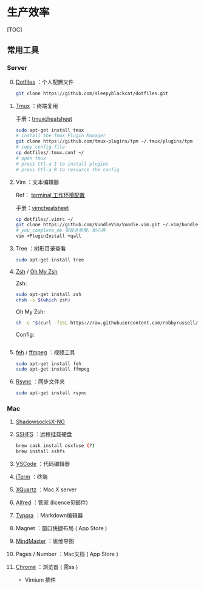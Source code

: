 # 生产效率

[TOC]

## 常用工具

### Server

0. [Dotfiles](https://github.com/sleepyblackcat/dotfiles) ：个人配置文件

      ```bash
      git clone https://github.com/sleepyblackcat/dotfiles.git
      ```

1. [Tmux](https://github.com/tmux/tmux) ：终端复用

   手册：[tmuxcheatsheet](https://tmuxcheatsheet.com/)

   ```bash
   sudo apt-get install tmux
   # install the Tmux Plugin Manager
   git clone https://github.com/tmux-plugins/tpm ~/.tmux/plugins/tpm
   # copy config file 
   cp dotfiles/.tmux.conf ~/
   # open tmux
   # press Ctl-a I to install plugins
   # press Ctl-a R to resource the config
   ```

2. Vim ：文本编辑器

   Ref： [terminal 工作环境配置](https://www.jianshu.com/p/5396676ea6e9)

   手册：[vimcheatsheet](https://github.com/KevinsBobo/cheat-sheet/blob/master/VimCheatSheet-color.pdf)

   ```bash
   cp dotfiles/.vimrc ~/
   git clone https://github.com/VundleVim/Vundle.vim.git ~/.vim/bundle/Vundle.vim
   # you_complete_me 安装非常慢，耐心等
   vim +PluginInstall +qall
   ```

3. Tree ：树形目录查看

   ```bash
   sudo apt-get install tree
   ```

4. [Zsh](https://github.com/robbyrussell/oh-my-zsh/wiki/Installing-ZSH) / [Oh My Zsh]()

     Zsh:

     ```bash
     sudo apt-get install zsh
     chsh -s $(which zsh)
     ```

     Oh My Zsh:

     ```bash
     sh -c "$(curl -fsSL https://raw.githubusercontent.com/robbyrussell/oh-my-zsh/master/tools/install.sh)"
     ```

     Config:

     ```bash
     
     ```

5. [feh](https://feh.finalrewind.org/) / [ffmpeg](https://github.com/FFmpeg/FFmpeg) ：视频工具

     ```bash
     sudo apt-get install feh
     sudo apt-get install ffmpeg
     ```

6. [Rsync](https://rsync.samba.org/) ：同步文件夹

     ```bash
     sudo apt-get install rsync
     ```

     

### Mac

1. [ShadowsocksX-NG](https://github.com/shadowsocks/ShadowsocksX-NG) 

2. [SSHFS](https://github.com/libfuse/sshfs) ：远程挂载硬盘

   ```bash
   brew cask install osxfuse (?)
   brew install sshfs
   ```

3. [VSCode](https://code.visualstudio.com/) ：代码编辑器

4. [iTerm](https://www.iterm2.com/) ：终端

5. [XQuartz](https://www.xquartz.org/) ：Mac X server

6. [Alfred](https://www.alfredapp.com/) ：管家 (licence见邮件)

7. [Typora](https://typora.io/) ：Markdown编辑器

8. Magnet ：窗口快捷布局 ( App Store )

9. [MindMaster](http://www.edrawsoft.cn/mindmaster/) ：思维导图

10. Pages / Number ：Mac文档 ( App Store )

11. [Chrome](https://www.google.com/chrome/) ：浏览器 ( 需ss )

    - Vimium 插件

